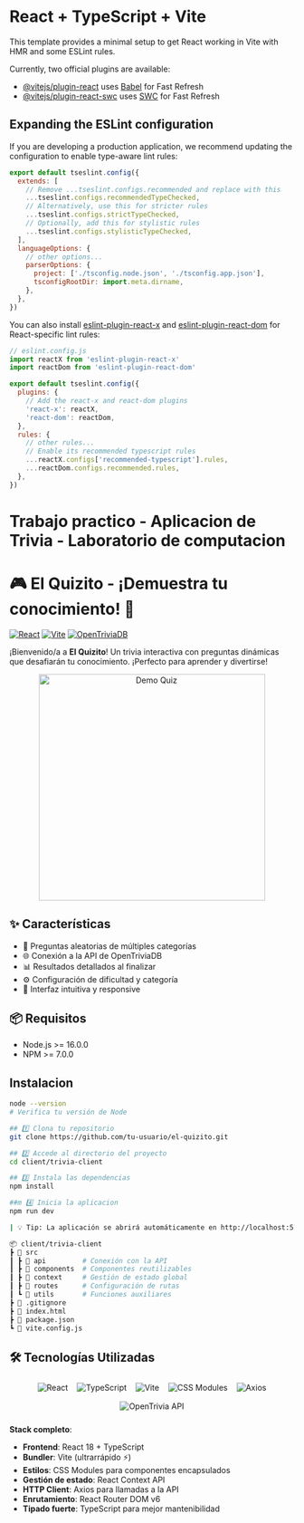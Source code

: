 # React + TypeScript + Vite

This template provides a minimal setup to get React working in Vite with HMR and some ESLint rules.

Currently, two official plugins are available:

- [@vitejs/plugin-react](https://github.com/vitejs/vite-plugin-react/blob/main/packages/plugin-react/README.md) uses [Babel](https://babeljs.io/) for Fast Refresh
- [@vitejs/plugin-react-swc](https://github.com/vitejs/vite-plugin-react-swc) uses [SWC](https://swc.rs/) for Fast Refresh

## Expanding the ESLint configuration

If you are developing a production application, we recommend updating the configuration to enable type-aware lint rules:

```js
export default tseslint.config({
  extends: [
    // Remove ...tseslint.configs.recommended and replace with this
    ...tseslint.configs.recommendedTypeChecked,
    // Alternatively, use this for stricter rules
    ...tseslint.configs.strictTypeChecked,
    // Optionally, add this for stylistic rules
    ...tseslint.configs.stylisticTypeChecked,
  ],
  languageOptions: {
    // other options...
    parserOptions: {
      project: ['./tsconfig.node.json', './tsconfig.app.json'],
      tsconfigRootDir: import.meta.dirname,
    },
  },
})
```

You can also install [eslint-plugin-react-x](https://github.com/Rel1cx/eslint-react/tree/main/packages/plugins/eslint-plugin-react-x) and [eslint-plugin-react-dom](https://github.com/Rel1cx/eslint-react/tree/main/packages/plugins/eslint-plugin-react-dom) for React-specific lint rules:

```js
// eslint.config.js
import reactX from 'eslint-plugin-react-x'
import reactDom from 'eslint-plugin-react-dom'

export default tseslint.config({
  plugins: {
    // Add the react-x and react-dom plugins
    'react-x': reactX,
    'react-dom': reactDom,
  },
  rules: {
    // other rules...
    // Enable its recommended typescript rules
    ...reactX.configs['recommended-typescript'].rules,
    ...reactDom.configs.recommended.rules,
  },
})
```

# Trabajo practico - Aplicacion de Trivia - Laboratorio de computacion

# 🎮 El Quizito - ¡Demuestra tu conocimiento! 🌟

[![React](https://img.shields.io/badge/React-18.2.0-blue.svg)](https://react.dev/)
[![Vite](https://img.shields.io/badge/Vite-4.4.5-purple.svg)](https://vitejs.dev/)
[![OpenTriviaDB](https://img.shields.io/badge/API-OpenTriviaDB-success.svg)](https://opentdb.com/)

¡Bienvenido/a a **El Quizito**! Un trivia interactiva con preguntas dinámicas que desafiarán tu conocimiento. ¡Perfecto para aprender y divertirse!

<div align="center">
  <img src="https://media.giphy.com/media/l0MYEqEzwMWFCg8rm/giphy.gif" width="400" alt="Demo Quiz">
</div>

## ✨ Características
- 🎯 Preguntas aleatorias de múltiples categorías
- 🌐 Conexión a la API de OpenTriviaDB
- 📊 Resultados detallados al finalizar
- ⚙️ Configuración de dificultad y categoría
- 🎨 Interfaz intuitiva y responsive

## 📦 Requisitos
- Node.js >= 16.0.0
- NPM >= 7.0.0

##  Instalacion

```bash
node --version
# Verifica tu versión de Node

## 1️⃣ Clona tu repositorio
git clone https://github.com/tu-usuario/el-quizito.git

## 2️⃣ Accede al directorio del proyecto
cd client/trivia-client

## 3️⃣ Instala las dependencias
npm install

##m 4️⃣ Inicia la aplicacion
npm run dev

| 💡 Tip: La aplicación se abrirá automáticamente en http://localhost:5173

📦 client/trivia-client
┣ 📂 src
┃ ┣ 📂 api         # Conexión con la API
┃ ┣ 📂 components  # Componentes reutilizables
┃ ┣ 📂 context     # Gestión de estado global
┃ ┣ 📂 routes      # Configuración de rutas
┃ ┗ 📂 utils       # Funciones auxiliares
┣ 📜 .gitignore
┣ 📜 index.html
┣ 📜 package.json
┗ 📜 vite.config.js
```

## 🛠️ Tecnologías Utilizadas

<div align="center">
  <div style="display: flex; flex-wrap: wrap; justify-content: center; gap: 16px; margin: 24px 0;">
    <img src="https://img.shields.io/badge/React-20232A?style=for-the-badge&logo=react&logoColor=61DAFB" alt="React">
    <img src="https://img.shields.io/badge/TypeScript-007ACC?style=for-the-badge&logo=typescript&logoColor=white" alt="TypeScript">
    <img src="https://img.shields.io/badge/Vite-B73BFE?style=for-the-badge&logo=vite&logoColor=FFD62E" alt="Vite">
    <img src="https://img.shields.io/badge/CSS_Modules-000000?style=for-the-badge&logo=css3&logoColor=white" alt="CSS Modules">
    <img src="https://img.shields.io/badge/Axios-5A29E4?style=for-the-badge&logo=axios&logoColor=white" alt="Axios">
    <img src="https://img.shields.io/badge/OpenTrivia_API-009688?style=for-the-badge&logo=api&logoColor=white" alt="OpenTrivia API">
  </div>
</div>

**Stack completo**:
- **Frontend**: React 18 + TypeScript
- **Bundler**: Vite (ultrarrápido ⚡)
- **Estilos**: CSS Modules para componentes encapsulados
- **Gestión de estado**: React Context API
- **HTTP Client**: Axios para llamadas a la API
- **Enrutamiento**: React Router DOM v6
- **Tipado fuerte**: TypeScript para mejor mantenibilidad

